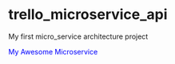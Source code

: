 # trello_microservice_api
My first micro_service  architecture project

<p style="color:blue">My Awesome Microservice</p>
